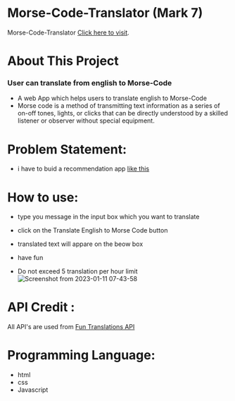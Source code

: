 # Morse-Code-Translator (Mark 7)

Morse-Code-Translator [Click here to visit](https://morse-code-translator-by-rohit.netlify.app/).

# About This Project
### User can translate from english to Morse-Code 
 - A web App which helps users to translate english to Morse-Code
 -  Morse code is a method of transmitting text information as a series of on-off tones,
 lights, or clicks that can be directly understood by a skilled listener or observer without special equipment.
 



# Problem Statement: 
 - i have to buid a recommendation app [like this ](https://neog.camp/guide/markSeven#markseven)


# How to use:
 - type you message in the input box which you want to translate 
 

 - click on the Translate English to Morse Code button
 - translated text will appare on the beow box
 

 - have fun
 - Do not exceed 5 translation per hour limit
![Screenshot from 2023-01-11 07-43-58](https://user-images.githubusercontent.com/90442893/211702736-b23a1aca-814d-40a0-b7d6-bfd5bdbb03c2.png)


# API Credit :
All API's are used from [Fun Translations API](https://funtranslations.com/morse)

# Programming Language:
 - html
 - css 
 - Javascript

